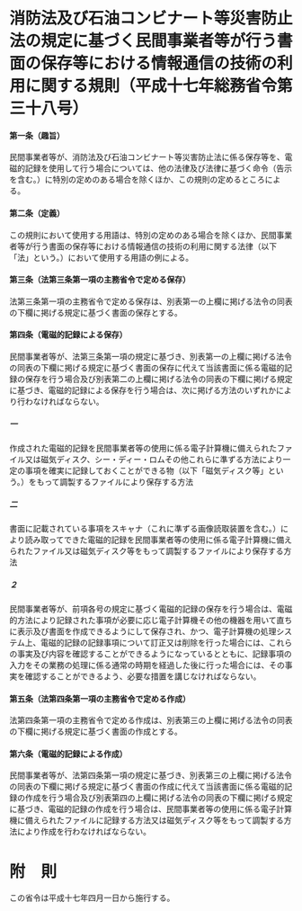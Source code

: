 # 消防法及び石油コンビナート等災害防止法の規定に基づく民間事業者等が行う書面の保存等における情報通信の技術の利用に関する規則（平成十七年総務省令第三十八号）
#### 第一条（趣旨）
民間事業者等が、消防法及び石油コンビナート等災害防止法に係る保存等を、電磁的記録を使用して行う場合については、他の法律及び法律に基づく命令（告示を含む。）に特別の定めのある場合を除くほか、この規則の定めるところによる。
#### 第二条（定義）
この規則において使用する用語は、特別の定めのある場合を除くほか、民間事業者等が行う書面の保存等における情報通信の技術の利用に関する法律（以下「法」という。）において使用する用語の例による。
#### 第三条（法第三条第一項の主務省令で定める保存）
法第三条第一項の主務省令で定める保存は、別表第一の上欄に掲げる法令の同表の下欄に掲げる規定に基づく書面の保存とする。
#### 第四条（電磁的記録による保存）
民間事業者等が、法第三条第一項の規定に基づき、別表第一の上欄に掲げる法令の同表の下欄に掲げる規定に基づく書面の保存に代えて当該書面に係る電磁的記録の保存を行う場合及び別表第二の上欄に掲げる法令の同表の下欄に掲げる規定に基づき、電磁的記録による保存を行う場合は、次に掲げる方法のいずれかにより行わなければならない。
##### 一
作成された電磁的記録を民間事業者等の使用に係る電子計算機に備えられたファイル又は磁気ディスク、シー・ディー・ロムその他これらに準ずる方法により一定の事項を確実に記録しておくことができる物（以下「磁気ディスク等」という。）をもって調製するファイルにより保存する方法
##### 二
書面に記載されている事項をスキャナ（これに準ずる画像読取装置を含む。）により読み取ってできた電磁的記録を民間事業者等の使用に係る電子計算機に備えられたファイル又は磁気ディスク等をもって調製するファイルにより保存する方法
##### ２
民間事業者等が、前項各号の規定に基づく電磁的記録の保存を行う場合は、電磁的方法により記録された事項が必要に応じ電子計算機その他の機器を用いて直ちに表示及び書面を作成できるようにして保存され、かつ、電子計算機の処理システム上、電磁的記録の記録事項について訂正又は削除を行った場合には、これらの事実及び内容を確認することができるようになっているとともに、記録事項の入力をその業務の処理に係る通常の時期を経過した後に行った場合には、その事実を確認することができるよう、必要な措置を講じなければならない。
#### 第五条（法第四条第一項の主務省令で定める作成）
法第四条第一項の主務省令で定める作成は、別表第三の上欄に掲げる法令の同表の下欄に掲げる規定に基づく書面の作成とする。
#### 第六条（電磁的記録による作成）
民間事業者等が、法第四条第一項の規定に基づき、別表第三の上欄に掲げる法令の同表の下欄に掲げる規定に基づく書面の作成に代えて当該書面に係る電磁的記録の作成を行う場合及び別表第四の上欄に掲げる法令の同表の下欄に掲げる規定に基づき、電磁的記録の作成を行う場合は、民間事業者等の使用に係る電子計算機に備えられたファイルに記録する方法又は磁気ディスク等をもって調製する方法により作成を行わなければならない。
# 附　則
この省令は平成十七年四月一日から施行する。
